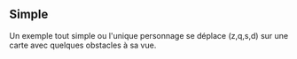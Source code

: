 ## Simple

Un exemple tout simple ou l'unique personnage se déplace (z,q,s,d) 
sur une carte avec quelques obstacles à sa vue.
